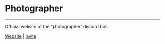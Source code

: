 # Photographer
--------------
Official website of the "photographer" discord bot.

[Website](https://chr3st5an.github.io/Photographer_/) | 
[Invite](https://discord.com/oauth2/authorize?client_id=653230948300619776&permissions=8&scope=bot)

